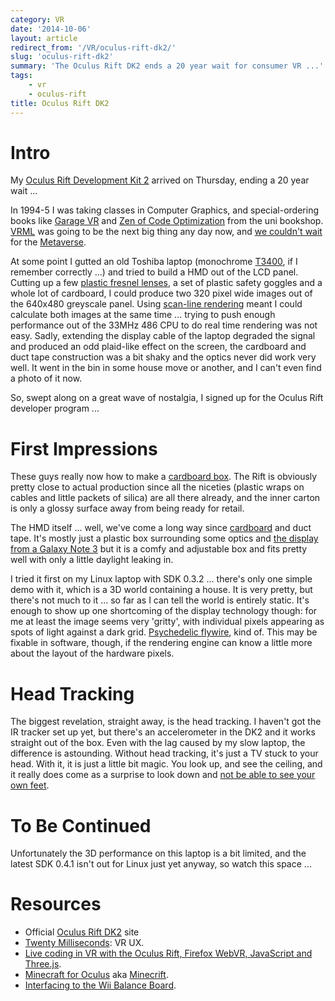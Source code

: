 ```yaml
---
category: VR
date: '2014-10-06'
layout: article
redirect_from: '/VR/oculus-rift-dk2/'
slug: 'oculus-rift-dk2'
summary: 'The Oculus Rift DK2 ends a 20 year wait for consumer VR ...'
tags:
    - vr
    - oculus-rift
title: Oculus Rift DK2
---
```


Intro
=====

My [Oculus Rift Development Kit 2](http://www.oculus.com/dk2/) arrived
on Thursday, ending a 20 year wait ...

In 1994-5 I was taking classes in Computer Graphics, and
special-ordering books like [Garage
VR](http://www.amazon.com/Garage-Virtual-Reality-Book-Disk/dp/0672302705)
and [Zen of Code
Optimization](http://www.amazon.com/Zen-Code-Optimization-Ultimate-Software/dp/1883577039)
from the uni bookshop. [VRML](/etc/vrml/) was going to be the next big
thing any day now, and [we couldn't
wait](http://www.imdb.com/title/tt0104692/) for the
[Metaverse](http://en.wikipedia.org/wiki/Snow_Crash).

At some point I gutted an old Toshiba laptop (monochrome
[T3400](http://www.pcmag.com/article2/0,2817,1167527,00.asp), if I
remember correctly ...) and tried to build a HMD out of the LCD panel.
Cutting up a few [plastic fresnel
lenses](http://www.rsb.org.au/Shop_Online/AustralianProducts/Fresnel_Lens_-_2x_Magnification_A4_size.aspx),
a set of plastic safety goggles and a whole lot of cardboard, I could
produce two 320 pixel wide images out of the 640x480 greyscale panel.
Using [scan-line
rendering](http://en.wikipedia.org/wiki/Scanline_rendering) meant I
could calculate both images at the same time ... trying to push enough
performance out of the 33MHz 486 CPU to do real time rendering was not
easy. Sadly, extending the display cable of the laptop degraded the
signal and produced an odd plaid-like effect on the screen, the
cardboard and duct tape construction was a bit shaky and the optics
never did work very well. It went in the bin in some house move or
another, and I can't even find a photo of it now.

So, swept along on a great wave of nostalgia, I signed up for the Oculus
Rift developer program ...

First Impressions
=================

These guys really now how to make a [cardboard
box](https://www.google.com.au/search?q=oculus+rift+dk2+unbox). The Rift
is obviously pretty close to actual production since all the niceties
(plastic wraps on cables and little packets of silica) are all there
already, and the inner carton is only a glossy surface away from being
ready for retail.

The HMD itself ... well, we've come a long way since
[cardboard](https://cardboard.withgoogle.com/) and duct tape. It's
mostly just a plastic box surrounding some optics and [the display from
a Galaxy Note
3](https://www.ifixit.com/Teardown/Oculus+Rift+Development+Kit+2+Teardown/27613)
but it is a comfy and adjustable box and fits pretty well with only a
little daylight leaking in.

I tried it first on my Linux laptop with SDK 0.3.2 ... there's only one
simple demo with it, which is a 3D world containing a house. It is very
pretty, but there's not much to it ... so far as I can tell the world is
entirely static. It's enough to show up one shortcoming of the display
technology though: for me at least the image seems very 'gritty', with
individual pixels appearing as spots of light against a dark grid.
[Psychedelic flywire](http://arkleyworks.com/?p=2093), kind of. This may
be fixable in software, though, if the rendering engine can know a
little more about the layout of the hardware pixels.

Head Tracking
=============

The biggest revelation, straight away, is the head tracking. I haven't
got the IR tracker set up yet, but there's an accelerometer in the DK2
and it works straight out of the box. Even with the lag caused by my
slow laptop, the difference is astounding. Without head tracking, it's
just a TV stuck to your head. With it, it is just a little bit magic.
You look up, and see the ceiling, and it really does come as a surprise
to look down and [not be able to see your own
feet](http://intelligentgames.wordpress.com/2010/04/09/dont-look-down-legs-in-fps-games/).

To Be Continued
===============

Unfortunately the 3D performance on this laptop is a bit limited, and
the latest SDK 0.4.1 isn't out for Linux just yet anyway, so watch this
space ...

Resources
=========

-   Official [Oculus Rift DK2](http://www.oculus.com/dk2/) site
-   [Twenty Milliseconds](http://www.twentymilliseconds.com/): VR UX.
-   [Live coding in VR with the Oculus Rift, Firefox WebVR, JavaScript
    and Three.js](https://www.youtube.com/watch?v=db-7J5OaSag).
-   [Minecraft for Oculus](http://minecraft-vr.com/) aka
    [Minecrift](http://www.mtbs3d.com/phpbb/viewtopic.php?f=142&t=17489#p124997).
-   [Interfacing to the Wii Balance
    Board](https://www.mattcutts.com/blog/linux-wii-balanceboard/).
